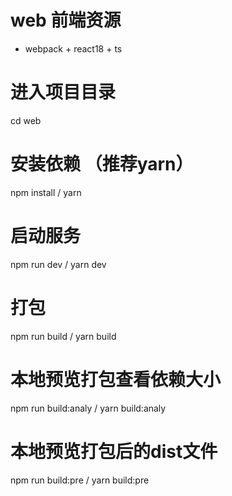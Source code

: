 # web 前端资源
 * webpack + react18 + ts

# 进入项目目录
cd web

# 安装依赖 （推荐yarn）
npm install  / yarn

# 启动服务
npm run dev  / yarn dev

# 打包
npm run build  / yarn build

# 本地预览打包查看依赖大小
npm run build:analy / yarn build:analy

# 本地预览打包后的dist文件
npm run build:pre / yarn build:pre